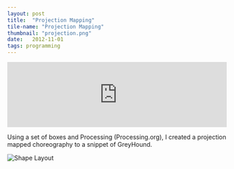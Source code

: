```yaml
---
layout: post
title:  "Projection Mapping"
tile-name: "Projection Mapping"
thumbnail: "projection.png"
date:   2012-11-01
tags: programming
---
```


<iframe width="100%" src="https://www.youtube.com/embed/7t88hFd7VqY" frameborder="0" allow="accelerometer; autoplay; encrypted-media; gyroscope; picture-in-picture" allowfullscreen></iframe>

Using a set of boxes and Processing (Processing.org), I created a projection mapped choreography to a snippet of GreyHound.

<div class="image-container">
<img src="../img/projectionMappingLayout.png" alt="Shape Layout" /></div>
